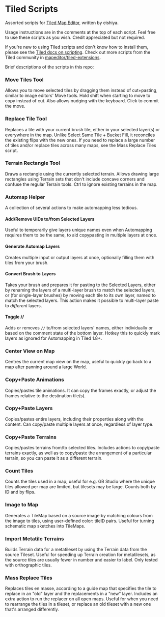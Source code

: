 # Tiled Scripts
Assorted scripts for [Tiled Map Editor](https://www.mapeditor.org/), written by eishiya.

Usage instructions are in the comments at the top of each script. Feel free to use these scripts as you wish. Credit appreciated but not required.

If you're new to using Tiled scripts and don't know how to install them, please see the [Tiled docs on scripting](https://doc.mapeditor.org/en/stable/reference/scripting/#scripted-extensions). Check out more scripts from the Tiled community in [mapeditor/tiled-extensions](https://github.com/mapeditor/tiled-extensions).

Brief descriptions of the scripts in this repo:

### Move Tiles Tool
Allows you to move selected tiles by dragging them instead of cut+pasting, similar to image editors' Move tools. Hold shift when starting to move to copy instead of cut. Also allows nudging with the keyboard. Click to commit the move.

### Replace Tile Tool
Replaces a tile with your current brush tile, either in your selected layer(s) or everywhere in the map. Unlike Select Same Tile + Bucket Fill, it reconciles the existing flips with the new ones. If you need to replace a large number of tiles and/or replace tiles across many maps, see the Mass Replace Tiles script.

### Terrain Rectangle Tool
Draws a rectangle using the currently selected terrain. Allows drawing large rectangles using Terrain sets that don't include concave corners and confuse the regular Terrain tools. Ctrl to ignore existing terrains in the map.

### Automap Helper
A collection of several actions to make automapping less tedious.
#### Add/Remove UIDs to/from Selected Layers
Useful to temporarily give layers unique names even when Automapping requires them to be the same, to aid copypasting in multiple layers at once.
#### Generate Automap Layers
Creates multiple input or output layers at once, optionally filling them with tiles from your brush.
#### Convert Brush to Layers
Takes your brush and prepares it for pasting to the Selected Layers, either by renaming the layers of a multi-layer brush to match the selected layers, or (for single-layer brushes) by moving each tile to its own layer, named to match the selected layers. This action makes it possible to multi-layer paste to *different* layers.
#### Toggle //
Adds or removes `//` to/from selected layers' names, either individually or based on the comment state of the bottom layer. Hotkey this to quickly mark layers as ignored for Automapping in Tiled 1.8+.

### Center View on Map
Centres the current map view on the map, useful to quickly go back to a map after panning around a large World.

### Copy+Paste Animations
Copies/pastes tile animations. It can copy the frames exactly, or adjust the frames relative to the destination tile(s).

### Copy+Paste Layers
Copies/pastes entire layers, including their properties along with the content. Can copy/paste multiple layers at once, regardless of layer type.

### Copy+Paste Terrains
Copies/pastes terrains from/to selected tiles. Includes actions to copy/paste terrains exactly, as well as to copy/paste the arrangement of a particular terrain, so you can paste it as a different terrain.

### Count Tiles
Counts the tiles used in a map, useful for e.g. GB Studio where the unique tiles allowed per map are limited, but tilesets may be large. Counts both by ID and by flips.

### Image to Map
Generates a TileMap based on a source image by matching colours from the image to tiles, using user-defined color: tileID pairs. Useful for turning schematic map sketches into TileMaps.

### Import Metatile Terrains
Builds Terrain data for a metatileset by using the Terrain data from the source Tileset. Useful for speeding up Terrain creation for metatilesets, as the source tiles are usually fewer in number and easier to label. Only tested with orthographic tiles.

### Mass Replace Tiles
Replaces tiles en masse, according to a guide map that specifies the tile to replace in an "old" layer and the replacements in a "new" layer. Includes an extra action to run the replacer on all open maps. Useful for when you need to rearrange the tiles in a tileset, or replace an old tileset with a new one that's arranged differently.
